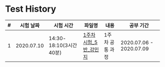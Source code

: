 # Test History

| # |  시험 날짜  |  시험 시간 |파일명 | 내용 | 공부 기간 |
|--|-------------|------------|-----------|----|------|
| 1 | 2020.07.10 | 14:30-18:10(3시간 40분) |[1주차시험_5반_강민지](./week1/1주차시험_5반_강민지.ipynb)| 1주차 공통 과정 | 2020.07.06 - 2020.07.09|